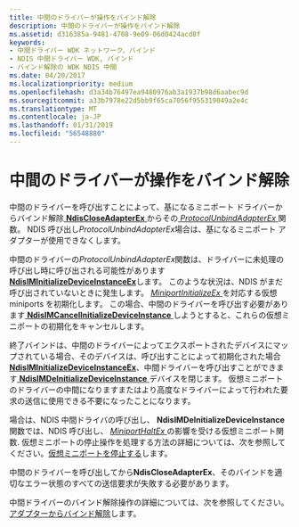 ```yaml
---
title: 中間のドライバーが操作をバインド解除
description: 中間のドライバーが操作をバインド解除
ms.assetid: d316385a-9481-4708-9e09-06d0424acd8f
keywords:
- 中間ドライバー WDK ネットワーク、バインド
- NDIS 中間ドライバー WDK, バインド
- バインド解除の WDK NDIS 中間
ms.date: 04/20/2017
ms.localizationpriority: medium
ms.openlocfilehash: d3a34b76497ea9480976ab3a1937b98d6aabec9d
ms.sourcegitcommit: a33b7978e22d5bb9f65ca7056f955319049a2e4c
ms.translationtype: MT
ms.contentlocale: ja-JP
ms.lasthandoff: 01/31/2019
ms.locfileid: "56548880"
---
```

# <a name="intermediate-driver-unbinding-operations"></a>中間のドライバーが操作をバインド解除





中間のドライバーを呼び出すことによって、基になるミニポート ドライバーからバインド解除[ **NdisCloseAdapterEx** ](https://msdn.microsoft.com/library/windows/hardware/ff561640)からその[ *ProtocolUnbindAdapterEx* ](https://msdn.microsoft.com/library/windows/hardware/ff570278)関数。 NDIS 呼び出し*ProtocolUnbindAdapterEx*場合は、基になるミニポート アダプターが使用できなくします。

中間のドライバーの*ProtocolUnbindAdapterEx*関数は、ドライバーに未処理の呼び出し時に呼び出される可能性があります[ **NdisIMInitializeDeviceInstanceEx**](https://msdn.microsoft.com/library/windows/hardware/ff562727)します。 このような状況は、NDIS がまだ呼び出されていないときに発生します。 [ *MiniportInitializeEx* ](https://msdn.microsoft.com/library/windows/hardware/ff559389)を対応する仮想 miniports を初期化します。 この場合、中間のドライバーを呼び出す必要があります[ **NdisIMCancelInitializeDeviceInstance** ](https://msdn.microsoft.com/library/windows/hardware/ff562719)しようとすると、これらの仮想ミニポートの初期化をキャンセルします。

終了バインドは、中間のドライバーによってエクスポートされたデバイスにマップされている場合、そのデバイスは、呼び出すことによって初期化された場合[ **NdisIMInitializeDeviceInstanceEx**](https://msdn.microsoft.com/library/windows/hardware/ff562727)、中間ドライバーを呼び出すことができます[ **NdisIMDeInitializeDeviceInstance** ](https://msdn.microsoft.com/library/windows/hardware/ff562721)デバイスを閉じます。 仮想ミニポートのドライバーの中間になりますまたはより高度なドライバーによって行われた要求の送信に使用できる不要になったことになります。

場合は、NDIS 中間ドライバの呼び出し、 **NdisIMDeInitializeDeviceInstance**関数では、NDIS 呼び出し、 [ *MiniportHaltEx* ](https://msdn.microsoft.com/library/windows/hardware/ff559388)の影響を受ける仮想ミニポート関数. 仮想ミニポートの停止操作を処理する方法の詳細については、次を参照してください。[仮想ミニポートを停止する](halting-a-virtual-miniport.md)します。

中間のドライバーを呼び出してから**NdisCloseAdapterEx**、そのバインドを適切なエラー状態のすべての送信要求が失敗する必要があります。

中間ドライバーのバインド解除操作の詳細については、次を参照してください。[アダプターからバインド解除](unbinding-from-an-adapter.md)します。

 

 





